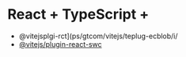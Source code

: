 # React + TypeScript + 

- @vitejsplgi-rct](ps/gtcom/vitejs/teplug-ecblob/i/
- [@vitejs/plugin-react-swc](https://github.com/vitejs/vite-plgin-react-swc)


